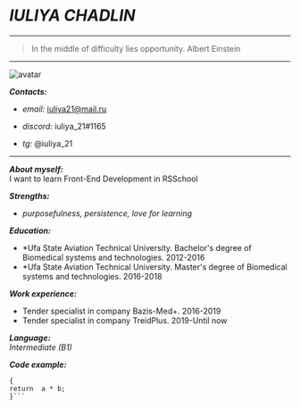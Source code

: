 # *IULIYA CHADLIN*  

***  

>In the middle of difficulty lies opportunity. Albert Einstein  

***  

![avatar](file:///C:/Users/user/Desktop/IMG_1647.jpg)  

***Contacts:***  

- *email:* iuliya21@mail.ru  

- *discord:* iuliya_21#1165  

- *tg:* @iuliya_21  


***  

***About myself:***  
I want to learn Front-End Development in RSSchool  

***Strengths:***  
* *purposefulness,  persistence,  love for learning*  

***Education:***
* *Ufa State Aviation Technical University. Bachelor's degree of Biomedical systems and technologies. 2012-2016
* *Ufa State Aviation Technical University. Master's degree of Biomedical systems and technologies. 2016-2018

***Work experience:***
* Tender specialist in company Bazis-Med+. 2016-2019
* Tender specialist in company TreidPlus. 2019-Until now

***Language:***  
*Intermediate (B1)*

***Code example:***

```int multiply(int a, int b)
{
return  a * b;
}```